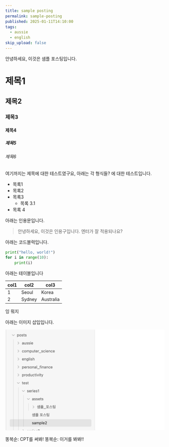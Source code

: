 ```yaml
---
title: sample posting
permalink: sample-posting
published: 2025-01-11T14:10:00
tags:
  - aussie
  - english
skip_upload: false
---
```


안녕하세요, 이것은 샘플 포스팅입니다.
# 제목1
## 제목2
### 제목3
#### 제목4
##### 제목5
###### 제목6

여기까지는 제목에 대한 테스트였구요, 아래는 각 형식들? 에 대한 테스트입니다.

- 목록1
- 목록2
- 목록3
  - 목록 3.1
- 목록 4

아래는 인용문입니다.
> 안녕하세요, 이것은 인용구입니다.
> 엔터가 잘 적용되나요?

아래는 코드블럭입니다.
```python
print("hello, world!")
for i in range(10):
	print(i)
```


아래는 테이블입니다

| col1 | col2   | col3      |
| ---- | ------ | --------- |
| 1    | Seoul  | Korea     |
| 2    | Sydney | Australia |

잉 뭐지

아래는 이미지 삽입입니다.

![](sample/posts/test/series1/assets/sample2/file-20250111134948198.png)

똥복순: CPT를 써봐!
똥복순: 이거를 봐봐!!